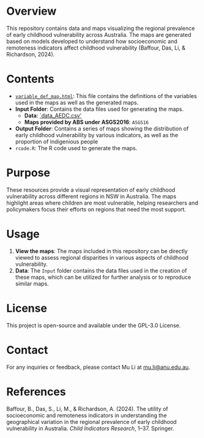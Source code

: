# Overview

This repository contains data and maps visualizing the regional prevalence of early childhood vulnerability across Australia. The maps are generated based on models developed to understand how socioeconomic and remoteness indicators affect childhood vulnerability (Baffour, Das, Li, & Richardson, 2024).

# Contents

-   [`variable_def_map.html`](https://mooooolee.github.io/AEDC_Mapping_2018/variable_def_map.html): This file contains the definitions of the variables used in the maps as well as the generated maps.
-   **Input Folder**: Contains the data files used for generating the maps.
    -   **Data**: [`data_AEDC.csv'](https://mooooolee.github.io/AEDC_Mapping_2018/Input/data_AEDC.csv)
    -   **Maps provided by ABS under ASGS2016**: `ASGS16`
-   **Output Folder**: Contains a series of maps showing the distribution of early childhood vulnerability by various indicators, as well as the proportion of indigenious people
-   `rcode.R`: The R code used to generate the maps.

# Purpose

These resources provide a visual representation of early childhood vulnerability across different regions in NSW in Australia. The maps highlight areas where children are most vulnerable, helping researchers and policymakers focus their efforts on regions that need the most support.

# Usage

1.  **View the maps**: The maps included in this repository can be directly viewed to assess regional disparities in various aspects of childhood vulnerability.
2.  **Data**: The `Input` folder contains the data files used in the creation of these maps, which can be utilized for further analysis or to reproduce similar maps.

# License

This project is open-source and available under the GPL-3.0 License.

# Contact

For any inquiries or feedback, please contact Mu Li at [mu.li\@anu.edu.au](mu.li@anu.edu.au).

# References

Baffour, B., Das, S., Li, M., & Richardson, A. (2024). The utility of socioeconomic and remoteness indicators in understanding the geographical variation in the regional prevalence of early childhood vulnerability in Australia. *Child Indicators Research*, 1–37. Springer.
